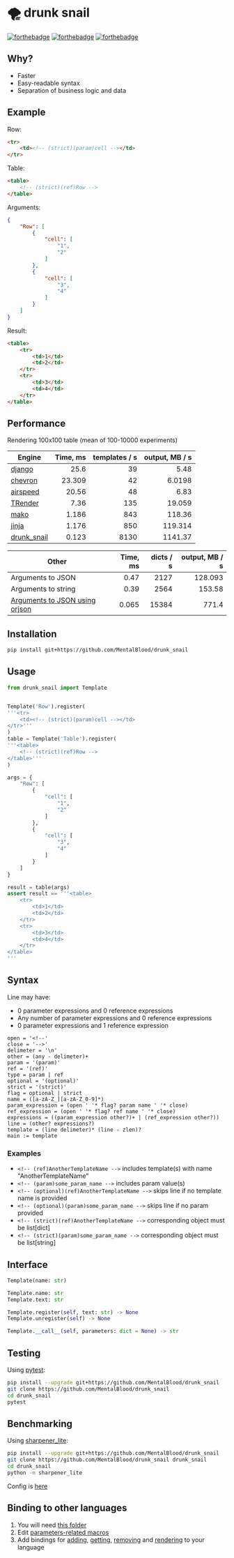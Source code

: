 # 🌪️ drunk snail

[![forthebadge](https://forthebadge.com/images/badges/made-with-c.svg)](https://forthebadge.com) [![forthebadge](https://forthebadge.com/images/badges/powered-by-black-magic.svg)](https://forthebadge.com) [![forthebadge](https://forthebadge.com/images/badges/ages-18.svg)](https://forthebadge.com)



## Why?

* Faster
* Easy-readable syntax
* Separation of business logic and data



## Example

Row:
```html
<tr>
	<td><!-- (strict)(param)cell --></td>
</tr>
```
Table:
```html
<table>
	<!-- (strict)(ref)Row -->
</table>
```
Arguments:
```json
{
	"Row": [
		{
			"cell": [
				"1",
				"2"
			]
		},
		{
			"cell": [
				"3",
				"4"
			]
		}
	]
}
```
Result:
```html
<table>
	<tr>
		<td>1</td>
		<td>2</td>
	</tr>
	<tr>
		<td>3</td>
		<td>4</td>
	</tr>
</table>

```



## Performance

Rendering 100x100 table (mean of 100-10000 experiments)

| Engine | Time, ms  | templates / s | output, MB / s |
| -- | --: | --: | --: |
| [django](https://github.com/django/django) | 25.6 | 39 | 5.48 |
| [chevron](https://github.com/noahmorrison/chevron) | 23.309 | 42 | 6.0198 |
| [airspeed](https://github.com/purcell/airspeed) | 20.56 | 48 | 6.83 |
| [TRender](https://github.com/cesbit/trender) | 7.36 | 135 | 19.059 |
| [mako](https://github.com/sqlalchemy/mako) | 1.186 | 843 | 118.36 |
| [jinja](https://github.com/pallets/jinja) | 1.176 | 850 | 119.314 |
| [drunk_snail](https://github.com/MentalBlood/drunk_snail) | 0.123 | 8130 | 1141.37 |

| Other | Time, ms  | dicts / s | output, MB / s |
| -- | --: | --: | --: |
| Arguments to JSON | 0.47 | 2127 | 128.093 |
| Arguments to string | 0.39 | 2564 | 153.58 |
| [Arguments to JSON using orjson](https://github.com/ijl/orjson) | 0.065 | 15384 | 771.4 |




## Installation

```bash
pip install git+https://github.com/MentalBlood/drunk_snail
```



## Usage

```python
from drunk_snail import Template


Template('Row').register(
'''<tr>
	<td><!-- (strict)(param)cell --></td>
</tr>'''
)
table = Template('Table').register(
'''<table>
	<!-- (strict)(ref)Row -->
</table>'''
)

args = {
	"Row": [
		{
			"cell": [
				"1",
				"2"
			]
		},
		{
			"cell": [
				"3",
				"4"
			]
		}
	]
}

result = table(args)
assert result == '''<table>
	<tr>
		<td>1</td>
		<td>2</td>
	</tr>
	<tr>
		<td>3</td>
		<td>4</td>
	</tr>
</table>
'''
```



## Syntax

Line may have:

* 0 parameter expressions and 0 reference expressions
* Any number of parameter expressions and 0 reference expressions
* 0 parameter expressions and 1 reference expression

```
open = '<!--'
close = '-->'
delimeter = '\n'
other = (any - delimeter)+
param = '(param)'
ref = '(ref)'
type = param | ref
optional = '(optional)'
strict = '(strict)'
flag = optional | strict
name = ([a-zA-Z_][a-zA-Z_0-9]*)
param_expression = (open ' '* flag? param name ' '* close)
ref_expression = (open ' '* flag? ref name ' '* close)
expressions = ((param_expression other?)+ | (ref_expression other?))
line = (other? expressions?)
template = (line delimeter)* (line - zlen)?
main := template
```


### Examples

* `<!-- (ref)AnotherTemplateName -->` includes template(s) with name "AnotherTemplateName"
* `<!-- (param)some_param_name -->` includes param value(s)
* `<!-- (optional)(ref)AnotherTemplateName -->` skips line if no template name is provided
* `<!-- (optional)(param)some_param_name -->` skips line if no param provided
* `<!-- (strict)(ref)AnotherTemplateName -->` corresponding object must be list[dict]
* `<!-- (strict)(param)some_param_name -->` corresponding object must be list[string]



## Interface

```python
Template(name: str)

Template.name: str
Template.text: str

Template.register(self, text: str) -> None
Template.unregister(self) -> None

Template.__call__(self, parameters: dict = None) -> str
```



## Testing

Using [pytest](https://pypi.org/project/pytest/):

```bash
pip install --upgrade git+https://github.com/MentalBlood/drunk_snail
git clone https://github.com/MentalBlood/drunk_snail
cd drunk_snail
pytest
```



## Benchmarking

Using [sharpener_lite](https://github.com/MentalBlood/sharpener_lite):

```bash
pip install --upgrade git+https://github.com/MentalBlood/drunk_snail
git clone https://github.com/MentalBlood/drunk_snail drunk_snail
cd drunk_snail
python -m sharpener_lite
```

Config is [here](benchmarks/benchmark_default.json)



## Binding to other languages

1. You will need [this folder](drunk_snail/drunk_snail_python/modules/drunk_snail_c)
2. Edit [parameters-related macros](drunk_snail/drunk_snail_python/modules/drunk_snail_c/include/params_macros.h)
3. Add bindings for [adding](drunk_snail/drunk_snail_python/modules/drunk_snail_c/include/addTemplate.h), [getting](drunk_snail/drunk_snail_python/modules/drunk_snail_c/include/getTemplate.h), [removing](drunk_snail/drunk_snail_python/modules/drunk_snail_c/include/removeTemplate.h) and [rendering](drunk_snail/drunk_snail_python/modules/drunk_snail_c/include/render.h) to your language
